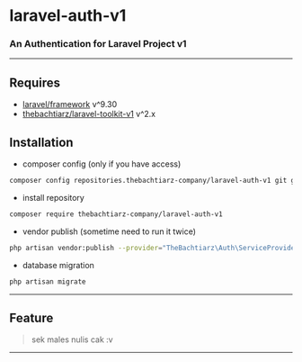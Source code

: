 # laravel-auth-v1
### An Authentication for Laravel Project v1

-------
## Requires
- [laravel/framework](https://github.com/laravel/framework/) v^9.30
- [thebachtiarz/laravel-toolkit-v1](https://github.com/thebachtiarz/laravel-toolkit-v1/) v^2.x

## Installation
- composer config (only if you have access)
```bash
composer config repositories.thebachtiarz-company/laravel-auth-v1 git git@github.com:thebachtiarz-company/laravel-auth-v1.git
```

- install repository
```bash
composer require thebachtiarz-company/laravel-auth-v1
```

- vendor publish (sometime need to run it twice)
```bash
php artisan vendor:publish --provider="TheBachtiarz\Auth\ServiceProvider"
```

- database migration
``` bash
php artisan migrate
```

-------
## Feature

> sek males nulis cak :v
-------
